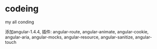 # codeing
my all conding


添加angular-1.4.4,
插件:
    angular-route,
    angular-animate,
    angular-cookie,
    angular-aria,
    angular-mocks,
    angular-resource,
    angular-sanitize,
    angular-touch
